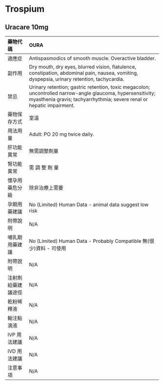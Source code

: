 # Trospium

## Uracare 10mg

| 藥物代碼           | OURA                                                                                                                                                                                 |
|:-------------------|:-------------------------------------------------------------------------------------------------------------------------------------------------------------------------------------|
| 適應症             | Antispasmodics of smooth muscle. Overactive bladder.                                                                                                                                 |
| 副作用             | Dry mouth, dry eyes, blurred vision, flatulence, constipation, abdominal pain, nausea, vomiting, dyspepsia, urinary retention, tachycardia.                                          |
| 禁忌               | Urinary retention; gastric retention, toxic megacolon; uncontrolled narrow-angle glaucoma, hypersensitivity; myasthenia gravis; tachyarrhythmia; severe renal or hepatic impairment. |
| 藥物保存方式       | 室溫                                                                                                                                                                                 |
| 用法用量           | Adult: PO 20 mg twice daily.                                                                                                                                                         |
| 肝功能異常         | 無需調整劑量                                                                                                                                                                         |
| 腎功能異常         | 需 調 整 劑 量                                                                                                                                                                       |
| 懷孕用藥危分級     | 除非治療上需要                                                                                                                                                                       |
| 孕期用藥建議       | No (Limited) Human Data - animal data suggest low risk                                                                                                                               |
| 附帶說明           | N/A                                                                                                                                                                                  |
| 哺乳期用藥建議     | No (Limited) Human Data - Probably Compatible 無(很少)資料 - 可使用                                                                                                                  |
| 附帶說明           | N/A                                                                                                                                                                                  |
| 注射劑給藥建議途徑 | N/A                                                                                                                                                                                  |
| 乾粉稀釋液         | N/A                                                                                                                                                                                  |
| 輸注點滴液         | N/A                                                                                                                                                                                  |
| IVP 用法建議       | N/A                                                                                                                                                                                  |
| IVD 用法建議       | N/A                                                                                                                                                                                  |
| 注意事項           | N/A                                                                                                                                                                                  |

